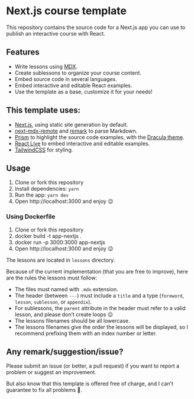 # Next.js course template

This repository contains the source code for a Next.js app you can use to
publish an interactive course with React.

## Features

- Write lessons using [MDX](https://mdxjs.com/).
- Create sublessons to organize your course content.
- Embed source code in several languages.
- Embed interactive and editable React examples.
- Use the template as a base, customize it for your needs!

## This template uses:

- [Next.js](https://nextjs.org/), using static site generation by default.
- [next-mdx-remote](https://github.com/hashicorp/next-mdx-remote) and
  [remark](https://remark.js.org/) to parse Markdown.
- [Prism](https://prismjs.com/) to highlight the source code examples, with the
  [Dracula theme](https://draculatheme.com/).
- [React Live](https://react-live.netlify.app/) to embed interactive and
  editable examples.
- [TailwindCSS](https://tailwindcss.com/) for styling.



## Usage

1. Clone or fork this repository
2. Install dependencies: `yarn`
3. Run the app: `yarn dev`
4. Open http://localhost:3000 and enjoy 😉


### Using Dockerfile ####
1. Clone or fork this repository
2. docker build -t app-nextjs .
3. docker run -p 3000:3000 app-nextjs
4. Open http://localhost:3000 and enjoy 😉



The lessons are located in `lessons` directory.

Because of the current implementation (that you are free to improve), here are
the rules the lessons must follow:

- The files must named with `.mdx` extension.
- The header (between `---`) must include a `title` and a type (`foreword`,
  `lesson`, `sublesson`, or `appendix`).
- For sublessons, the `parent` attribute in the header must refer to a valid
  lesson, and please don’t create loops 😉
- The lessons filenames should be all lowercase.
- The lessons filenames give the order the lessons will be displayed, so I
  recommend prefixing them with an index number or letter.

## Any remark/suggestion/issue?

Please submit an issue (or better, a pull request) if you want to report a
problem or suggest an improvement.

But also know that this template is offered free of charge, and I can’t
guarantee to fix all problems 🙂.



